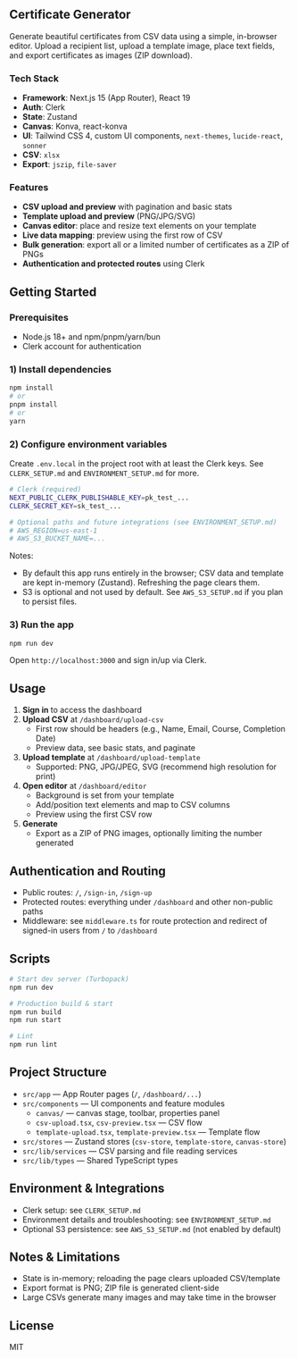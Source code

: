 ## Certificate Generator

Generate beautiful certificates from CSV data using a simple, in-browser editor. Upload a recipient list, upload a template image, place text fields, and export certificates as images (ZIP download).

### Tech Stack
- **Framework**: Next.js 15 (App Router), React 19
- **Auth**: Clerk
- **State**: Zustand
- **Canvas**: Konva, react-konva
- **UI**: Tailwind CSS 4, custom UI components, `next-themes`, `lucide-react`, `sonner`
- **CSV**: `xlsx`
- **Export**: `jszip`, `file-saver`

### Features
- **CSV upload and preview** with pagination and basic stats
- **Template upload and preview** (PNG/JPG/SVG)
- **Canvas editor**: place and resize text elements on your template
- **Live data mapping**: preview using the first row of CSV
- **Bulk generation**: export all or a limited number of certificates as a ZIP of PNGs
- **Authentication and protected routes** using Clerk

## Getting Started

### Prerequisites
- Node.js 18+ and npm/pnpm/yarn/bun
- Clerk account for authentication

### 1) Install dependencies
```bash
npm install
# or
pnpm install
# or
yarn
```

### 2) Configure environment variables
Create `.env.local` in the project root with at least the Clerk keys. See `CLERK_SETUP.md` and `ENVIRONMENT_SETUP.md` for more.

```bash
# Clerk (required)
NEXT_PUBLIC_CLERK_PUBLISHABLE_KEY=pk_test_...
CLERK_SECRET_KEY=sk_test_...

# Optional paths and future integrations (see ENVIRONMENT_SETUP.md)
# AWS_REGION=us-east-1
# AWS_S3_BUCKET_NAME=...
```

Notes:
- By default this app runs entirely in the browser; CSV data and template are kept in-memory (Zustand). Refreshing the page clears them.
- S3 is optional and not used by default. See `AWS_S3_SETUP.md` if you plan to persist files.

### 3) Run the app
```bash
npm run dev
```
Open `http://localhost:3000` and sign in/up via Clerk.

## Usage

1. **Sign in** to access the dashboard
2. **Upload CSV** at `/dashboard/upload-csv`
   - First row should be headers (e.g., Name, Email, Course, Completion Date)
   - Preview data, see basic stats, and paginate
3. **Upload template** at `/dashboard/upload-template`
   - Supported: PNG, JPG/JPEG, SVG (recommend high resolution for print)
4. **Open editor** at `/dashboard/editor`
   - Background is set from your template
   - Add/position text elements and map to CSV columns
   - Preview using the first CSV row
5. **Generate**
   - Export as a ZIP of PNG images, optionally limiting the number generated

## Authentication and Routing
- Public routes: `/`, `/sign-in`, `/sign-up`
- Protected routes: everything under `/dashboard` and other non-public paths
- Middleware: see `middleware.ts` for route protection and redirect of signed-in users from `/` to `/dashboard`

## Scripts
```bash
# Start dev server (Turbopack)
npm run dev

# Production build & start
npm run build
npm run start

# Lint
npm run lint
```

## Project Structure
- `src/app` — App Router pages (`/`, `/dashboard/...`)
- `src/components` — UI components and feature modules
  - `canvas/` — canvas stage, toolbar, properties panel
  - `csv-upload.tsx`, `csv-preview.tsx` — CSV flow
  - `template-upload.tsx`, `template-preview.tsx` — Template flow
- `src/stores` — Zustand stores (`csv-store`, `template-store`, `canvas-store`)
- `src/lib/services` — CSV parsing and file reading services
- `src/lib/types` — Shared TypeScript types

## Environment & Integrations
- Clerk setup: see `CLERK_SETUP.md`
- Environment details and troubleshooting: see `ENVIRONMENT_SETUP.md`
- Optional S3 persistence: see `AWS_S3_SETUP.md` (not enabled by default)

## Notes & Limitations
- State is in-memory; reloading the page clears uploaded CSV/template
- Export format is PNG; ZIP file is generated client-side
- Large CSVs generate many images and may take time in the browser

## License
MIT
